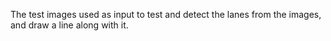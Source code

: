 The test images used as input to test and detect the lanes from the images, and draw a line along with it.
